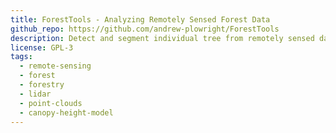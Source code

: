 ```yaml
---
title: ForestTools - Analyzing Remotely Sensed Forest Data
github_repo: https://github.com/andrew-plowright/ForestTools
description: Detect and segment individual tree from remotely sensed data
license: GPL-3
tags:
  - remote-sensing
  - forest
  - forestry
  - lidar
  - point-clouds
  - canopy-height-model
---
```

